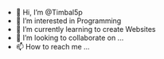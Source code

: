 - 👋 Hi, I’m @Timbal5p
- 👀 I’m interested in Programming
- 🌱 I’m currently learning to create Websites
- 💞️ I’m looking to collaborate on ...
- 📫 How to reach me ...

<!---
Timbal5p/Timbal5p is a ✨ special ✨ repository because its `README.md` (this file) appears on your GitHub profile.
You can click the Preview link to take a look at your changes.
--->

